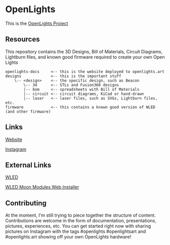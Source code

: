 # OpenLights
This is the [OpenLights Project](https://openlights.art)

## Resources
This repository contains the 3D Designs, Bill of Materials, Circuit Diagrams, Lightburn files, and known good firmware required to create your own Open Lights

```
openlights-docs     <-- this is the website deployed to openlights.art
designs             <-- this is the important stuff
    \-- <design>    <-- the specific design, such as Beacon
        \-- 3d      <-- STLs and Fusion360 designs
        |-- bom     <-- spreadsheets with Bill of Materials
        |-- circuit <-- circuit diagrams, KiCad or hand-drawn
        |-- laser   <-- laser files, such as SVGs, Lightburn files, etc.
firmware            <-- this contains a known good version of WLED (and other firmware)

```

## Links
[Website](https://openlights.art)

[Instagram](https://www.instagram.com/openlightsart/)

## External Links

[WLED](https://kno.wled.ge/)

[WLED Moon Modules Web Installer](https://wled-install.github.io/)

## Contributing
At the moment, I'm still trying to piece together the structure of content. Contributions are welcome in the form of documentation, presentations, pictures, experiences, etc. You can get started right now with sharing pictures on Instagram with the tags #openlights #openlightsart and #openlights.art showing off your own OpenLights hardware!
